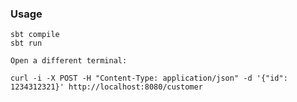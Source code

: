 ### Usage

    sbt compile
    sbt run

    Open a different terminal:

    curl -i -X POST -H "Content-Type: application/json" -d '{"id": 1234312321}' http://localhost:8080/customer